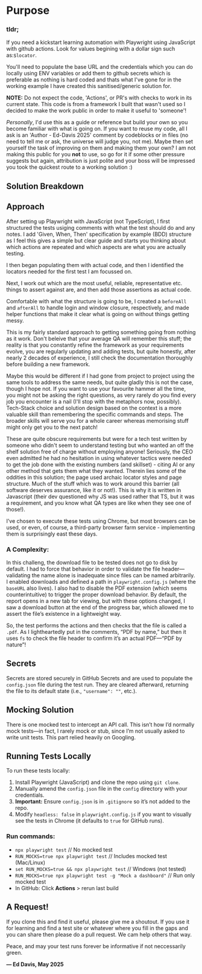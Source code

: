 # Purpose

### tldr;

If you need a kickstart learning automation with Playwright using JavaScript with github actions. Look for values begining with a dollar sign such as:`$locator`. 

You'll need to populate the base URL and the credentials which you can do locally using ENV variables or add them to github secrets which is preferable as nothing is hard coded and thats what I've gone for in the working example I have created this sanitised/generic solution for. 

**NOTE:** Do not expect the code, 'Actions', or PR's with checks to work in its current state. This code is from a framework I built that wasn't used so I decided to make the work public in order to make it useful to 'someone'!

*Personally*, I'd use this as a guide or reference but build your own so you become familiar with what is going on. If you want to reuse my code, all I ask is an 'Author - Ed-Davis 2025' comment by codeblocks or in files (no need to tell me or ask, the universe will judge you, not me). Maybe then set yourself the task of improving on them and making them your own? I am not making this public for you **not** to use, so go for it if some other pressure suggests but again, attribution is just polite and your boss will be impressed you took the quickest route to a working solution :)

## Solution Breakdown

## Approach
After setting up Playwright with JavaScript (not TypeScript), I first structured the tests usiging comments with what the test should do and any notes. I add 'Given, When, Then' specification by example (BDD) structure as I feel this gives a simple but clear guide and starts you thinking about which actions are repeated and which aspects are what you are actually testing.

I then began populating them with actual code, and then I identified the locators needed for the first test I am focussed on. 

Next, I work out which are the most useful, reliable, representative etc. things to assert against are, and then add those assertions as actual code. 

Comfortable with what the structure is going to be, I created a `beforeAll` and `afterAll` to handle login and window closure, respectively, and made helper functions that make it clear what is going on without things getting messy.

This is my fairly standard approach to getting something going from nothing as it work. Don't beleive that your average QA will remember this stuff; the reality is that you constantly refine the framework as your requirements evolve, you are regularly updating and adding tests, but quite honestly, after nearly 2 decades of experience, I still check the documentation thoroughly before building a new framework. 

Maybe this would be different if I had gone from project to project using the same tools to address the same needs, but quite gladly this is not the case, though I hope not.  If you want to use your favourite hammer all the time, you might not be asking the right questions, as very rarely do you find every job you encounter is a nail (I'll stop with the metaphors now, possibly). Tech-Stack choice and solution design based on the context is a more valuable skill than remembering the specific commands and steps. The broader skills will serve you for a whole career whereas memorising stuff might only get you to the next patch!  

These are quite obscure requirements but were for a tech test written by someone who didn't seem to understand testing but who wanted an off the shelf solution free of charge without employing anyone! Seriously, the CEO even admitted he had no hesitation in using whatever tactics were needed to get the job done with the existing numbers (and skillset) - citing AI or any other method that gets them what they wanted. Therein lies some of the oddities in this solution; the page used archaic locator styles and page structure. Much of the stuff which was to work around this barrier (all software deserves assurance, like it or not!). This is why it is written in Javascript (their dev questioned why JS was used rather that TS, but it was a requirement, and you know what QA types are like when they see one of those!).

I’ve chosen to execute these tests using Chrome, but most browsers can be used, or even, of course, a third-party browser farm service - implementing them is surprisingly east these days.

### A Complexity:
In this challeng, the download file to be tested does not go to disk by default. I had to force that behavior in order to validate the file header—validating the name alone is inadequate since files can be named arbitrarily. I enabled downloads and defined a path in `playwright.config.js` (where the `baseURL` also lives). I also had to disable the PDF extension (which seems counterintuitive) to trigger the proper download behavior. By default, the report opens in a new tab for viewing, but with these options changed, I saw a download button at the end of the progress bar, which allowed me to assert the file’s existence in a lightweight way.

So, the test performs the actions and then checks that the file is called a `.pdf`. As I lightheartedly put in the comments, “PDF by name,” but then it uses `fs` to check the file header to confirm it’s an actual PDF—“PDF by nature”!

## Secrets
Secrets are stored securely in GitHub Secrets and are used to populate the `config.json` file during the test run. They are cleared afterward, returning the file to its default state (i.e., `"username": ""`, etc.).

## Mocking Solution
There is one mocked test to intercept an API call. This isn’t how I’d normally mock tests—in fact, I rarely mock or stub, since I’m not usually asked to write unit tests. This part relied heavily on Googling.

## Running Tests Locally
To run these tests locally:

1. Install Playwright (JavaScript) and clone the repo using `git clone`.
2. Manually amend the `config.json` file in the `config` directory with your credentials.
3. **Important:** Ensure `config.json` is in `.gitignore` so it’s not added to the repo.
4. Modify `headless: false` in `playwright.config.js` if you want to visually see the tests in Chrome (it defaults to `true` for GitHub runs).

### Run commands:
- `npx playwright test` // No mocked test  
- `RUN_MOCKS=true npx playwright test` // Includes mocked test (Mac/Linux)  
- `set RUN_MOCKS=true && npx playwright test` // Windows (not tested)  
- `RUN_MOCKS=true npx playwright test -g "Mock a dashboard"` // Run only mocked test  
- In GitHub: Click **Actions** > rerun last build

## A Request! 
If you clone this and find it useful, please give me a shoutout. If you use it for learning and find a test site or whatever where you fill in the gaps and you can share then please do a pull request. We cam help others that way.

Peace, and may your test runs forever be informative if not neccessarily green.

**— Ed Davis, May 2025**
